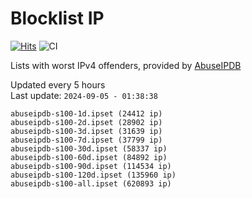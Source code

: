 # Blocklist IP

[![Hits](https://hits.seeyoufarm.com/api/count/incr/badge.svg?url=https%3A%2F%2Fgithub.com%2Fborestad%2Fblocklist-ip%2F&count_bg=%2379C83D&title_bg=%23555555&icon=&icon_color=%23E7E7E7&title=hits&edge_flat=false)](https://hits.seeyoufarm.com)  ![CI](https://img.shields.io/github/workflow/status/borestad/blocklist-ip/CI?style=flat-square)

Lists with worst IPv4 offenders, provided by [AbuseIPDB](https://www.abuseipdb.com/)

<!-- FOOTER-PLACEHOLDER -->
Updated every 5 hours<br>
Last update: `2024-09-05 - 01:38:38`
```
abuseipdb-s100-1d.ipset (24412 ip)
abuseipdb-s100-2d.ipset (28902 ip)
abuseipdb-s100-3d.ipset (31639 ip)
abuseipdb-s100-7d.ipset (37799 ip)
abuseipdb-s100-30d.ipset (58337 ip)
abuseipdb-s100-60d.ipset (84892 ip)
abuseipdb-s100-90d.ipset (114534 ip)
abuseipdb-s100-120d.ipset (135960 ip)
abuseipdb-s100-all.ipset (620893 ip)
```

